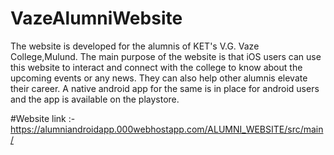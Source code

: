 # VazeAlumniWebsite
The website is developed for the alumnis of KET's V.G. Vaze College,Mulund. The main purpose of the website is that iOS users can use this website to interact and connect with the college to know about the upcoming events or any news. They can also help other alumnis elevate their career.
A native android app for the same is in place for android users and the app is available on the playstore.

#Website link :- https://alumniandroidapp.000webhostapp.com/ALUMNI_WEBSITE/src/main/
